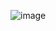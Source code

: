 ![image](https://github.com/Alexander-Domnenko/homework_computer_vision/assets/91257943/c5475dac-782a-439a-98f7-eec6f4b13c21)
